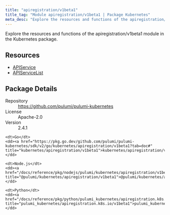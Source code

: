 ```yaml
---
title: "apiregistration/v1beta1"
title_tag: "Module apiregistration/v1beta1 | Package Kubernetes"
meta_desc: "Explore the resources and functions of the apiregistration/v1beta1 module in the Kubernetes package."
---
```


<!-- WARNING: this file was generated by Pulumi Docs Generator. -->
<!-- Do not edit by hand unless you're certain you know what you are doing! -->

Explore the resources and functions of the apiregistration/v1beta1 module in the Kubernetes package.

<h2 id="resources">Resources</h2>
<ul class="api">
    <li><a href="apiservice" title="APIService"><span class="symbol resource"></span>APIService</a></li>
    <li><a href="apiservicelist" title="APIServiceList"><span class="symbol resource"></span>APIServiceList</a></li>
</ul>

<h2 id="package-details">Package Details</h2>
<dl class="package-details">
	<dt>Repository</dt>
	<dd><a href="https://github.com/pulumi/pulumi-kubernetes">https://github.com/pulumi/pulumi-kubernetes</a></dd>
	<dt>License</dt>
	<dd>Apache-2.0</dd>
	<dt>Version</dt>
	<dd>2.4.1</dd>
</dl>



<dl class="tabular">

    <dt>Go</dt>
    <dd><a href="https://pkg.go.dev/github.com/pulumi/pulumi-kubernetes/sdk/v2/go/kubernetes/apiregistration/v1beta1?tab=doc#" title="kubernetes/apiregistration/v1beta1">kubernetes/apiregistration/v1beta1</a></dd>

    <dt>Node.js</dt>
    <dd><a href="/docs/reference/pkg/nodejs/pulumi/kubernetes/apiregistration/v1beta1/#" title="@pulumi/kubernetes/apiregistration/v1beta1">@pulumi/kubernetes/apiregistration/v1beta1</a></dd>

    <dt>Python</dt>
    <dd><a href="/docs/reference/pkg/python/pulumi_kubernetes/apiregistration.k8s.io/v1beta1" title="pulumi_kubernetes/apiregistration.k8s.io/v1beta1">pulumi_kubernetes/apiregistration.k8s.io/v1beta1</a></dd>

</dl>


